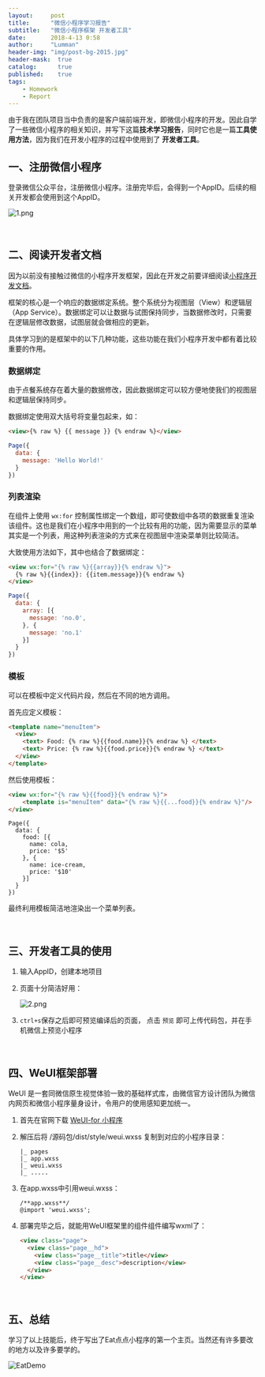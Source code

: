 ```yaml
---
layout:     post
title:      "微信小程序学习报告"
subtitle:   "微信小程序框架 开发者工具"
date:       2018-4-13 0:58
author:     "Lumman"
header-img: "img/post-bg-2015.jpg"
header-mask:  true
catalog:      true
published:    true
tags:
    - Homework
    - Report
---
```


由于我在团队项目当中负责的是客户端前端开发，即微信小程序的开发。因此自学了一些微信小程序的相关知识，并写下这篇**技术学习报告**，同时它也是一篇**工具使用方法**，因为我们在开发小程序的过程中使用到了 **开发者工具**。

## 一、注册微信小程序

登录微信公众平台，注册微信小程序。注册完毕后，会得到一个AppID。后续的相关开发都会使用到这个AppID。

![1.png](https://github.com/wulinman/wulinman.github.io/blob/master/img/in-post/post-wx-app/1.png?raw=true)

   ​

## 二、阅读开发者文档

因为以前没有接触过微信的小程序开发框架，因此在开发之前要详细阅读[小程序开发文档](https://developers.weixin.qq.com/miniprogram/dev/framework/MINA.html)。

框架的核心是一个响应的数据绑定系统。整个系统分为视图层（View）和逻辑层（App Service）。数据绑定可以让数据与试图保持同步，当数据修改时，只需要在逻辑层修改数据，试图层就会做相应的更新。

具体学习到的是框架中的以下几种功能，这些功能在我们小程序开发中都有着比较重要的作用。

### 数据绑定

由于点餐系统存在着大量的数据修改，因此数据绑定可以较方便地使我们的视图层和逻辑层保持同步。

数据绑定使用双大括号将变量包起来，如：

```html
<view>{% raw %} {{ message }} {% endraw %}</view>
```

```javascript
Page({
  data: {
    message: 'Hello World!'
  }
})
```

### 列表渲染

在组件上使用 `wx:for` 控制属性绑定一个数组，即可使数组中各项的数据重复渲染该组件。这也是我们在小程序中用到的一个比较有用的功能，因为需要显示的菜单其实是一个列表，用这种列表渲染的方式来在视图层中渲染菜单则比较简洁。

大致使用方法如下，其中也结合了数据绑定：

```html
<view wx:for="{% raw %}{{array}}{% endraw %}">
  {% raw %}{{index}}: {{item.message}}{% endraw %}
</view>
```

```javascript
Page({
  data: {
    array: [{
      message: 'no.0',
    }, {
      message: 'no.1'
    }]
  }
})
```

### 模板

可以在模板中定义代码片段，然后在不同的地方调用。

首先应定义模板：

```html
<template name="menuItem">
  <view>
    <text> Food: {% raw %}{{food.name}}{% endraw %} </text>
    <text> Price: {% raw %}{{food.price}}{% endraw %} </text>
  </view>
</template>
```

然后使用模板：

```html
<view wx:for="{% raw %}{{food}}{% endraw %}">
    <template is="menuItem" data="{% raw %}{{...food}}{% endraw %}"/>
</view>
```

```
Page({
  data: {
    food: [{
      name: cola,
      price: '$5'
    }, {
      name: ice-cream,
      price: '$10' 
    }]
  }
})
```

最终利用模板简洁地渲染出一个菜单列表。

   ​

## 三、开发者工具的使用

1. 输入AppID，创建本地项目

2. 页面十分简洁好用：

   ![2.png](https://github.com/wulinman/wulinman.github.io/blob/master/img/in-post/post-wx-app/2.png?raw=true)

3.  `ctrl+s`保存之后即可预览编译后的页面， 点击 `预览` 即可上传代码包，并在手机微信上预览小程序

   ​

## 四、WeUI框架部署

WeUI 是一套同微信原生视觉体验一致的基础样式库，由微信官方设计团队为微信内网页和微信小程序量身设计，令用户的使用感知更加统一。

1. 首先在官网下载 [WeUI-for 小程序](https://github.com/Tencent/weui-wxss/)

2. 解压后将 /源码包/dist/style/weui.wxss 复制到对应的小程序目录：

   ```
   |_ pages
   |_ app.wxss
   |_ weui.wxss
   |_ .....
   ```

3. 在app.wxss中引用weui.wxss：

   ```
   /**app.wxss**/
   @import 'weui.wxss';
   ```

4. 部署完毕之后，就能用WeUI框架里的组件组件编写wxml了：

   ```html
   <view class="page">
     <view class="page__hd">
       <view class="page__title">title</view>
       <view class="page__desc">description</view>
     </view>
   </view>
   ```

   ​

## 五、总结

学习了以上技能后，终于写出了Eat点点小程序的第一个主页。当然还有许多要改的地方以及许多要学的。

![EatDemo](https://github.com/wulinman/wulinman.github.io/blob/master/img/in-post/post-wx-app/3.png?raw=true)
